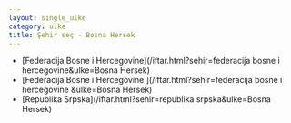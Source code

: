 ```yaml
---
layout: single_ulke
category: ulke
title: Şehir seç - Bosna Hersek
---
```

* [Federacija Bosne i Hercegovine](/iftar.html?sehir=federacija bosne i hercegovine&ulke=Bosna Hersek)
* [Federacija Bosne i Hercegovine ](/iftar.html?sehir=federacija bosne i hercegovine &ulke=Bosna Hersek)
* [Republika Srpska](/iftar.html?sehir=republika srpska&ulke=Bosna Hersek)
